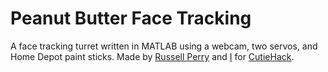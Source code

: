 # Peanut Butter Face Tracking
A face tracking turret written in MATLAB using a webcam, two servos, and Home Depot paint sticks.
Made by [Russell Perry](https://rperr002@ucr.edu) and [I](https://mailto:gblan002@ucr.edu) for [CutieHack](https://www.cutiehack.com/).

